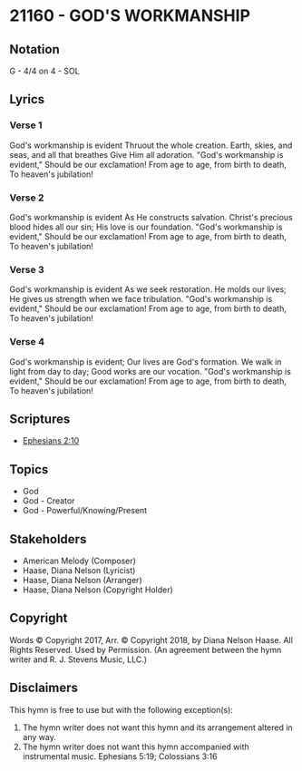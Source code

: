 # 21160 - GOD'S WORKMANSHIP

## Notation

G - 4/4 on 4 - SOL

## Lyrics

### Verse 1

God's workmanship is evident Thruout the whole creation. Earth, skies, and seas, and all that breathes Give Him all adoration. "God's workmanship is evident," Should be our exclamation! From age to age, from birth to death, To heaven's jubilation!

### Verse 2

God's workmanship is evident As He constructs salvation. Christ's precious blood hides all our sin; His love is our foundation. "God's workmanship is evident," Should be our exclamation! From age to age, from birth to death, To heaven's jubilation!

### Verse 3

God's workmanship is evident As we seek restoration. He molds our lives; He gives us strength when we face tribulation. "God's workmanship is evident," Should be our exclamation! From age to age, from birth to death, To heaven's jubilation!

### Verse 4

God's workmanship is evident; Our lives are God's formation. We walk in light from day to day; Good works are our vocation. "God's workmanship is evident," Should be our exclamation! From age to age, from birth to death, To heaven's jubilation!


## Scriptures

- [Ephesians 2:10](https://www.biblegateway.com/passage/?search=Ephesians%202%3A10)

## Topics

- God
- God - Creator
- God - Powerful/Knowing/Present

## Stakeholders

- American Melody (Composer)
- Haase, Diana Nelson (Lyricist)
- Haase, Diana Nelson (Arranger)
- Haase, Diana Nelson (Copyright Holder)

## Copyright

Words © Copyright 2017, Arr. © Copyright 2018,  by Diana Nelson Haase. All Rights Reserved. Used by Permission.
(An agreement between the hymn writer and R. J. Stevens Music, LLC.)

## Disclaimers

This hymn is free to use but with the following exception(s):
1. The hymn writer does not want this hymn and its arrangement altered in any way.
2. The hymn writer does not want this hymn accompanied with instrumental music.
Ephesians 5:19; Colossians 3:16

